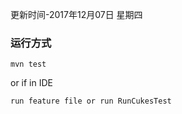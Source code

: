 更新时间-2017年12月07日 星期四




### 运行方式
```
mvn test
```
or if in IDE
```
run feature file or run RunCukesTest
```